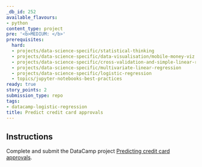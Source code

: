 ```yaml
---
_db_id: 252
available_flavours:
- python
content_type: project
pre: '<b>MEDIUM: </b>'
prerequisites:
  hard:
  - projects/data-science-specific/statistical-thinking
  - projects/data-science-specific/data-visualisation/mobile-money-viz
  - projects/data-science-specific/cross-validation-and-simple-linear-regression
  - projects/data-science-specific/multivariate-linear-regression
  - projects/data-science-specific/logistic-regression
  - topics/jupyter-notebooks-best-practices
ready: true
story_points: 2
submission_type: repo
tags:
- datacamp-logistic-regression
title: Predict credit card approvals
---
```


## Instructions

Complete and submit the DataCamp project [Predicting credit card approvals](https://www.datacamp.com/projects/558).